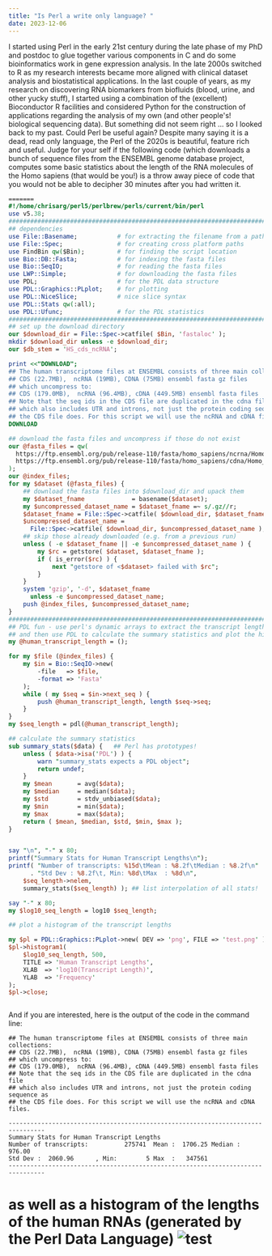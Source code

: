 ```yaml
---
title: "Is Perl a write only language? "
date: 2023-12-06
---
```


I started using Perl in the early 21st century during the late phase of my PhD and postdoc to glue together 
various components in C and do some bioinformatics work in gene expression analysis. In the late 2000s switched
to R as my research interests became more aligned with clinical dataset analysis and biostatistical applications.
In the last couple of years, as my research on discovering RNA biomarkers from biofluids (blood, urine, and other
yucky stuff), I started using a combination of the (excellent) Bioconductor R facilities and considered Python for
the construction of applications regarding the analysis of my own (and other people's! biological sequencing data).
But something did not seem right ... so I looked back to my past. Could Perl be useful again? Despite many saying
it is a dead, read only language, the Perl of the 2020s is beautiful, feature rich and useful. 
Judge for your self if the following code (which downloads a bunch of sequence files from the ENSEMBL genome database
project, computes some basic statistics about the length of the RNA molecules of the Homo sapiens (that would be you!) 
is a throw away piece of code that you would not be able to decipher 30 minutes after you had written it. 


```perl
=======
#!/home/chrisarg/perl5/perlbrew/perls/current/bin/perl
use v5.38;
###############################################################################
## dependencies
use File::Basename;           # for extracting the filename from a path
use File::Spec;               # for creating cross platform paths
use FindBin qw($Bin);         # for finding the script location
use Bio::DB::Fasta;           # for indexing the fasta files
use Bio::SeqIO;               # for reading the fasta files
use LWP::Simple;              # for downloading the fasta files
use PDL;                      # for the PDL data structure
use PDL::Graphics::PLplot;    # for plotting
use PDL::NiceSlice;           # nice slice syntax
use PDL::Stats qw(:all);
use PDL::Ufunc;               # for the PDL statistics
###############################################################################
## set up the download directory
our $download_dir = File::Spec->catfile( $Bin, 'fastaloc' );
mkdir $download_dir unless -e $download_dir;
our $db_stem = 'HS_cds_ncRNA';

print <<"DOWNLOAD";
## The human transcriptome files at ENSEMBL consists of three main collections:
## CDS (22.7MB),  ncRNA (19MB), CDNA (75MB) ensembl fasta gz files
## which uncompress to: 
## CDS (179.0MB),  ncRNA (96.4MB), cDNA (449.5MB) ensembl fasta files
## Note that the seq ids in the CDS file are duplicated in the cdna file
## which also includes UTR and introns, not just the protein coding sequence as 
## the CDS file does. For this script we will use the ncRNA and cDNA files.
DOWNLOAD

## download the fasta files and uncompress if those do not exist
our @fasta_files = qw(
  https://ftp.ensembl.org/pub/release-110/fasta/homo_sapiens/ncrna/Homo_sapiens.GRCh38.ncrna.fa.gz
  https://ftp.ensembl.org/pub/release-110/fasta/homo_sapiens/cdna/Homo_sapiens.GRCh38.cdna.all.fa.gz
);
our @index_files;
for my $dataset (@fasta_files) {
    ## download the fasta files into $download_dir and upack them
    my $dataset_fname             = basename($dataset);
    my $uncompressed_dataset_name = $dataset_fname =~ s/.gz//r;
    $dataset_fname = File::Spec->catfile( $download_dir, $dataset_fname );
    $uncompressed_dataset_name =
      File::Spec->catfile( $download_dir, $uncompressed_dataset_name );
    ## skip those already downloaded (e.g. from a previous run)
    unless ( -e $dataset_fname || -e $uncompressed_dataset_name ) {
        my $rc = getstore( $dataset, $dataset_fname );
        if ( is_error($rc) ) {
            next "getstore of <$dataset> failed with $rc";
        }
    }
    system 'gzip', '-d', $dataset_fname
      unless -e $uncompressed_dataset_name;
    push @index_files, $uncompressed_dataset_name;
}
###############################################################################
## PDL fun - use perl's dynamic arrays to extract the transcript lengths
## and then use PDL to calculate the summary statistics and plot the histogram
my @human_transcript_length = ();

for my $file (@index_files) {
    my $in = Bio::SeqIO->new(
        -file   => $file,
        -format => 'Fasta'
    );
    while ( my $seq = $in->next_seq ) {
        push @human_transcript_length, length $seq->seq;
    }
}
my $seq_length = pdl(@human_transcript_length);

## calculate the summary statistics
sub summary_stats($data) {   ## Perl has prototypes!
    unless ( $data->isa('PDL') ) {
        warn "summary_stats expects a PDL object";
        return undef;
    }
    my $mean       = avg($data);
    my $median     = median($data);
    my $std        = stdv_unbiased($data);
    my $min        = min($data);
    my $max        = max($data);
    return ( $mean, $median, $std, $min, $max );
}


say "\n", "-" x 80;
printf("Summary Stats for Human Transcript Lengths\n");
printf( "Number of transcripts: %15d\tMean : %8.2f\tMedian : %8.2f\n"
      . "Std Dev : %8.2f\t, Min: %8d\tMax  : %8d\n",
    $seq_length->nelem,
    summary_stats($seq_length) ); ## list interpolation of all stats!

say "-" x 80;
my $log10_seq_length = log10 $seq_length;

## plot a histogram of the transcript lengths

my $pl = PDL::Graphics::PLplot->new( DEV => 'png', FILE => 'test.png' );
$pl->histogram1(
    $log10_seq_length, 500,
    TITLE => 'Human Transcript Lengths',
    XLAB  => 'log10(Transcript Length)',
    YLAB  => 'Frequency'
);
$pl->close;



```

And if you are interested, here is the output of the code in the command line:

```
## The human transcriptome files at ENSEMBL consists of three main collections:
## CDS (22.7MB),  ncRNA (19MB), CDNA (75MB) ensembl fasta gz files
## which uncompress to: 
## CDS (179.0MB),  ncRNA (96.4MB), cDNA (449.5MB) ensembl fasta files
## Note that the seq ids in the CDS file are duplicated in the cdna file
## which also includes UTR and introns, not just the protein coding sequence as 
## the CDS file does. For this script we will use the ncRNA and cDNA files.

--------------------------------------------------------------------------------
Summary Stats for Human Transcript Lengths
Number of transcripts:          275741  Mean :  1706.25 Median :   976.00
Std Dev :  2060.96      , Min:        5 Max  :   347561
--------------------------------------------------------------------------------
```

as well as a histogram of the lengths of the human RNAs (generated by the Perl Data Language)
![test](https://github.com/chrisarg/Killing-It-with-PERL/assets/14349799/5b19b6ef-16d6-4e7b-8c8c-847cb951a9cb)
=======

